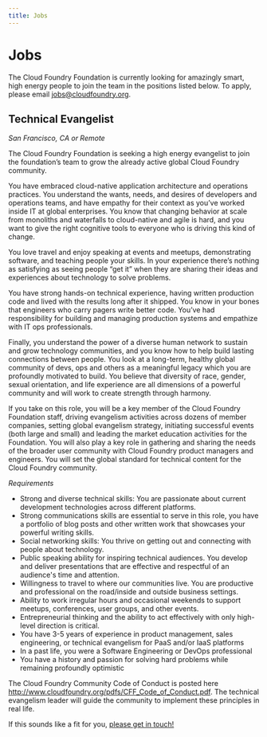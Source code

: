 ```yaml
---
title: Jobs
---
```


# Jobs

The Cloud Foundry Foundation is currently looking for amazingly smart, high energy people to join the team in the positions listed below. To apply, please email <a href="mailto:jobs@cloudfoundry.org">jobs@cloudfoundry.org</a>.

## <a name="evangelist"></a>Technical Evangelist

*San Francisco, CA or Remote*

The Cloud Foundry Foundation is seeking a high energy evangelist to join the foundation’s team to grow the already active global Cloud Foundry community.

You have embraced cloud-native application architecture and operations practices.  You understand the wants, needs, and desires of developers and operations teams, and have empathy for their context as you’ve worked inside IT at global enterprises.  You know that changing behavior at scale from monoliths and waterfalls to cloud-native and agile is hard, and you want to give the right cognitive tools to everyone who is driving this kind of change.

You love travel and enjoy speaking at events and meetups, demonstrating software, and teaching people your skills. In your experience there’s nothing as satisfying as seeing people “get it” when they are sharing their ideas and experiences about technology to solve problems.  

You have strong hands-on technical experience, having written production code and lived with the results long after it shipped.  You know in your bones that engineers who carry pagers write better code.  You’ve had responsibility for building and managing production systems and empathize with IT ops professionals.

Finally, you understand the power of a diverse human network to sustain and grow technology communities, and you know how to help build lasting connections between people.  You look at a long-term, healthy global community of devs, ops and others as a meaningful legacy which you are profoundly motivated to build.  You believe that diversity of race, gender, sexual orientation, and life experience are all dimensions of a powerful community and will work to create strength through harmony.

If you take on this role, you will be a key member of the Cloud Foundry Foundation staff, driving evangelism activities across dozens of member companies, setting global evangelism strategy, initiating successful events (both large and small) and leading the market education activities for the Foundation. You will also play a key role in gathering and sharing the needs of the broader user community with Cloud Foundry product managers and engineers.  You will set the global standard for technical content for the Cloud Foundry community.

*Requirements*

* Strong and diverse technical skills: You are passionate about current development technologies across different platforms.
* Strong communications skills are essential to serve in this role, you have a portfolio of blog posts and other written work that showcases your powerful writing skills.
* Social networking skills: You thrive on getting out and connecting with people about technology.
* Public speaking ability for inspiring technical audiences. You develop and deliver presentations that are effective and respectful of an audience's time and attention.
* Willingness to travel to where our communities live. You are productive and professional on the road/inside and outside business settings.
* Ability to work irregular hours and occasional weekends to support meetups, conferences, user groups, and other events.
* Entrepreneurial thinking and the ability to act effectively with only high-level direction is critical.
* You have 3-5 years of experience in product management, sales engineering, or technical evangelism for PaaS and/or IaaS platforms
* In a past life, you were a Software Engineering or DevOps professional
* You have a history and passion for solving hard problems while remaining profoundly optimistic

The Cloud Foundry Community Code of Conduct is posted here <a href="http://www.cloudfoundry.org/pdfs/CFF_Code_of_Conduct.pdf">http://www.cloudfoundry.org/pdfs/CFF_Code_of_Conduct.pdf</a>.  The technical evangelism leader will guide the community to implement these principles in real life.

If this sounds like a fit for you, <a href="mailto:jobs@cloudfoundry.org">please get in touch!</a>

